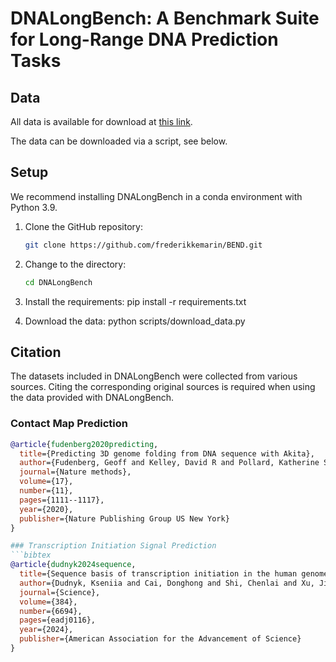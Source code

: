 # DNALongBench: A Benchmark Suite for Long-Range DNA Prediction Tasks

## Data
All data is available for download at [this link](https://cmu.app.box.com/s/cyn3tqfej3v4tg4xwv1god3jemq7916y).

The data can be downloaded via a script, see below.

## Setup
We recommend installing DNALongBench in a conda environment with Python 3.9.

1. Clone the GitHub repository:
   ```bash
   git clone https://github.com/frederikkemarin/BEND.git
    ```

2. Change to the directory:
   ```bash
   cd DNALongBench

5. Install the requirements: pip install -r requirements.txt

6. Download the data: python scripts/download_data.py

## Citation 
The datasets included in DNALongBench were collected from various sources. Citing the corresponding original sources is required when using the data provided with DNALongBench.

### Contact Map Prediction
```bibtex
@article{fudenberg2020predicting,
  title={Predicting 3D genome folding from DNA sequence with Akita},
  author={Fudenberg, Geoff and Kelley, David R and Pollard, Katherine S},
  journal={Nature methods},
  volume={17},
  number={11},
  pages={1111--1117},
  year={2020},
  publisher={Nature Publishing Group US New York}
}

### Transcription Initiation Signal Prediction
```bibtex
@article{dudnyk2024sequence,
  title={Sequence basis of transcription initiation in the human genome},
  author={Dudnyk, Kseniia and Cai, Donghong and Shi, Chenlai and Xu, Jian and Zhou, Jian},
  journal={Science},
  volume={384},
  number={6694},
  pages={eadj0116},
  year={2024},
  publisher={American Association for the Advancement of Science}
}

